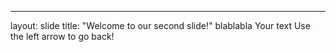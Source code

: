 
---
layout: slide
title: "Welcome to our second slide!"
blablabla
Your text
Use the left arrow to go back!
